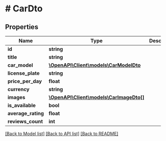 # # CarDto

## Properties

Name | Type | Description | Notes
------------ | ------------- | ------------- | -------------
**id** | **string** |  |
**title** | **string** |  |
**car_model** | [**\OpenAPI\Client\models\CarModelDto**](CarModelDto.md) |  |
**license_plate** | **string** |  |
**price_per_day** | **float** |  |
**currency** | **string** |  |
**images** | [**\OpenAPI\Client\models\CarImageDto[]**](CarImageDto.md) |  |
**is_available** | **bool** |  |
**average_rating** | **float** |  |
**reviews_count** | **int** |  |

[[Back to Model list]](../../README.md#models) [[Back to API list]](../../README.md#endpoints) [[Back to README]](../../README.md)
